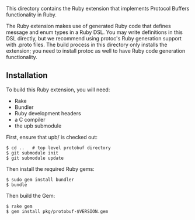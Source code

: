 This directory contains the Ruby extension that implements Protocol Buffers
functionality in Ruby.

The Ruby extension makes use of generated Ruby code that defines message and
enum types in a Ruby DSL. You may write definitions in this DSL directly, but
we recommend using protoc's Ruby generation support with .proto files. The
build process in this directory only installs the extension; you need to
install protoc as well to have Ruby code generation functionality.

Installation
------------

To build this Ruby extension, you will need:

* Rake
* Bundler
* Ruby development headers
* a C compiler
* the upb submodule

First, ensure that upb/ is checked out:

    $ cd ..   # top level protobuf directory
    $ git submodule init
    $ git submodule update

Then install the required Ruby gems:

    $ sudo gem install bundler
    $ bundle

Then build the Gem:

    $ rake gem
    $ gem install pkg/protobuf-$VERSION.gem
